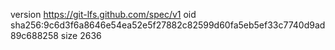 version https://git-lfs.github.com/spec/v1
oid sha256:9c6d3f6a8646e54ea52e5f27882c82599d60fa5eb5ef33c7740d9ad89c688258
size 2636
